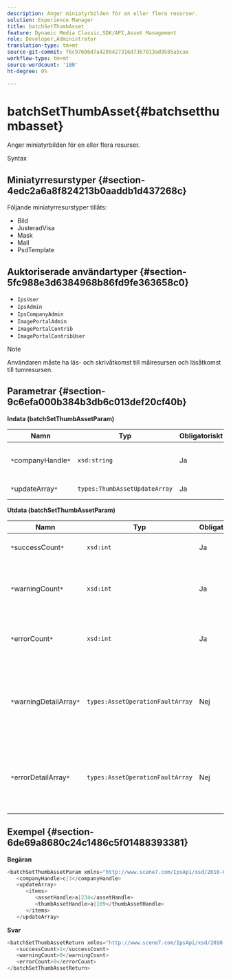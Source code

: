 ```yaml
---
description: Anger miniatyrbilden för en eller flera resurser.
solution: Experience Manager
title: batchSetThumbAsset
feature: Dynamic Media Classic,SDK/API,Asset Management
role: Developer,Administrator
translation-type: tm+mt
source-git-commit: f6c97606d7a4209427316d7367013ad9585a5cae
workflow-type: tm+mt
source-wordcount: '180'
ht-degree: 0%

---
```



# batchSetThumbAsset{#batchsetthumbasset}

Anger miniatyrbilden för en eller flera resurser.

Syntax

## Miniatyrresurstyper {#section-4edc2a6a8f824213b0aaddb1d437268c}

Följande miniatyrresurstyper tillåts:

* Bild
* JusteradVisa
* Mask
* Mall
* PsdTemplate

## Auktoriserade användartyper {#section-5fc988e3d6384968b86fd9fe363658c0}

* `IpsUser`
* `IpsAdmin`
* `IpsCompanyAdmin`
* `ImagePortalAdmin`
* `ImagePortalContrib`
* `ImagePortalContribUser`

>[!NOTE]
>
>Användaren måste ha läs- och skrivåtkomst till målresursen och läsåtkomst till tumresursen.

## Parametrar {#section-9c6efa000b384b3db6c013def20cf40b}

**Indata (batchSetThumbAssetParam)**

| Namn | Typ | Obligatoriskt | Beskrivning |
|---|---|---|---|
| `*`companyHandle`*` | `xsd:string` | Ja | Handtaget till företaget som innehåller tillgångarna. |
| `*`updateArray`*` | `types:ThumbAssetUpdateArray` | Ja | Arrayen med uppdateringar. |

**Utdata (batchSetThumbAssetParam)**

| Namn | Typ | Obligatoriskt | Beskrivning |
|---|---|---|---|
| `*`successCount`*` | `xsd:int` | Ja | Antal miniatyrbilder som angetts. |
| `*`warningCount`*` | `xsd:int` | Ja | Antalet varningar som genererades när åtgärden försökte ange miniatyrbilderna. |
| `*`errorCount`*` | `xsd:int` | Ja | Antalet fel som genererades när åtgärden försökte ange miniatyrbilder. |
| `*`warningDetailArray`*` | `types:AssetOperationFaultArray` | Nej | Arrayen med information som är associerad med resurserna som genererade varningar när åtgärden försökte tillämpa uppdateringarna. |
| `*`errorDetailArray`*` | `types:AssetOperationFaultArray` | Nej | Arrayen med information som är associerad med resurserna som genererade fel när åtgärden försökte tillämpa uppdateringarna. |

## Exempel {#section-6de69a8680c24c1486c5f01488393381}

**Begäran**

```java
<batchSetThumbAssetParam xmlns="http://www.scene7.com/IpsApi/xsd/2010-01-31">
   <companyHandle>c|3</companyHandle>
   <updateArray>
      <items>
         <assetHandle>a|234</assetHandle>
         <thumbAssetHandle>a|189</thumbAssetHandle>
      </items>
   </updateArray>
```

**Svar**

```java
<batchSetThumbAssetReturn xmlns="http://www.scene7.com/IpsApi/xsd/2010-01-31">
   <successCount>1</successCount>
   <warningCount>0</warningCount>
   <errorCount>0</errorCount>
</batchSetThumbAssetReturn>
```

